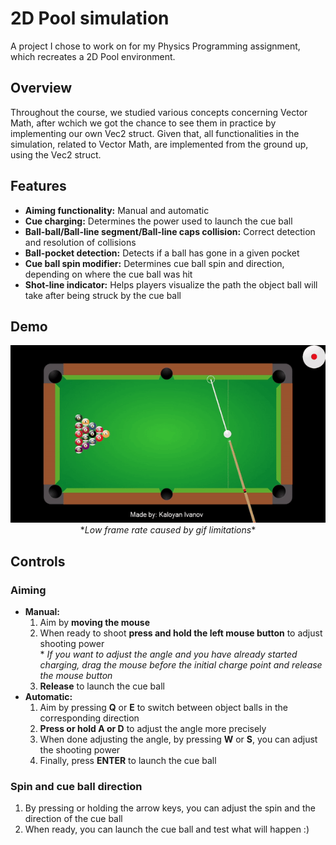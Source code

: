 # 2D Pool simulation

A project I chose to work on for my Physics Programming assignment, which recreates a 2D Pool environment.

## Overview

Throughout the course, we studied various concepts concerning Vector Math, after wchich we got the chance to see them in practice by implementing our own Vec2 struct. Given that, all functionalities in the simulation, related to Vector Math, are implemented from the ground up, using the Vec2 struct.

## Features

- **Aiming functionality:** Manual and automatic
- **Cue charging:** Determines the power used to launch the cue ball
- **Ball-ball/Ball-line segment/Ball-line caps collision:** Correct detection and resolution of collisions
- **Ball-pocket detection:** Detects if a ball has gone in a given pocket
- **Cue ball spin modifier:** Determines cue ball spin and direction, depending on where the cue ball was hit
- **Shot-line indicator:** Helps players visualize the path the object ball will take after being struck by the cue ball

## Demo

<p align="center">
  <img src="Media/demo.gif"><br/>
  *<i>Low frame rate caused by gif limitations</i>*
</p>

## Controls

### Aiming
- **Manual:**
  1. Aim by **moving the mouse**
  2. When ready to shoot **press and hold the left mouse button** to adjust shooting power<br/>* *If you want to adjust the angle and you have already started charging, drag the mouse before the initial charge point and release the mouse button*
  3. **Release** to launch the cue ball
- **Automatic:**
  1. Aim by pressing **Q** or **E** to switch between object balls in the corresponding direction
  2. **Press or hold A or D** to adjust the angle more precisely
  3. When done adjusting the angle, by pressing **W** or **S**, you can adjust the shooting power
  4. Finally, press **ENTER** to launch the cue ball

### Spin and cue ball direction
1. By pressing or holding the arrow keys, you can adjust the spin and the direction of the cue ball
2. When ready, you can launch the cue ball and test what will happen :)
